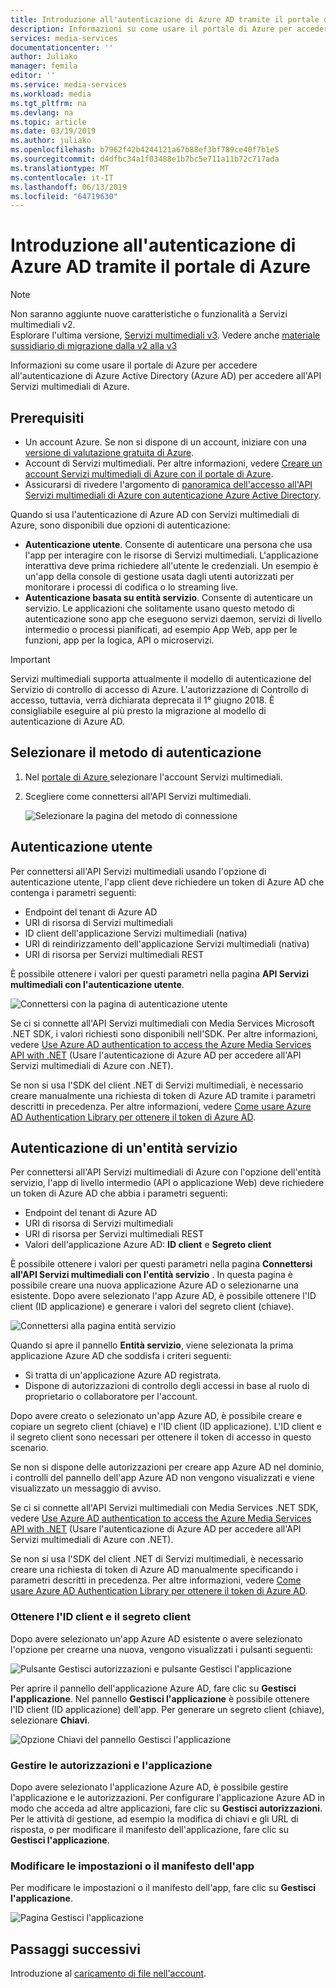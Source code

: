 ```yaml
---
title: Introduzione all'autenticazione di Azure AD tramite il portale di Azure| Microsoft Docs
description: Informazioni su come usare il portale di Azure per accedere all'autenticazione di Azure Active Directory (Azure AD) per usare l'API Servizi multimediali di Azure.
services: media-services
documentationcenter: ''
author: Juliako
manager: femila
editor: ''
ms.service: media-services
ms.workload: media
ms.tgt_pltfrm: na
ms.devlang: na
ms.topic: article
ms.date: 03/19/2019
ms.author: juliako
ms.openlocfilehash: b7962f42b4244121a67b88ef3bf789ce40f7b1e5
ms.sourcegitcommit: d4dfbc34a1f03488e1b7bc5e711a11b72c717ada
ms.translationtype: MT
ms.contentlocale: it-IT
ms.lasthandoff: 06/13/2019
ms.locfileid: "64719630"
---
```

# <a name="get-started-with-azure-ad-authentication-by-using-the-azure-portal"></a>Introduzione all'autenticazione di Azure AD tramite il portale di Azure

> [!NOTE]
> Non saranno aggiunte nuove caratteristiche o funzionalità a Servizi multimediali v2. <br/>Esplorare l'ultima versione, [Servizi multimediali v3](https://docs.microsoft.com/azure/media-services/latest/). Vedere anche [materiale sussidiario di migrazione dalla v2 alla v3](../latest/migrate-from-v2-to-v3.md)

Informazioni su come usare il portale di Azure per accedere all'autenticazione di Azure Active Directory (Azure AD) per accedere all'API Servizi multimediali di Azure.

## <a name="prerequisites"></a>Prerequisiti

- Un account Azure. Se non si dispone di un account, iniziare con una [versione di valutazione gratuita di Azure](https://azure.microsoft.com/pricing/free-trial/). 
- Account di Servizi multimediali. Per altre informazioni, vedere [Creare un account Servizi multimediali di Azure con il portale di Azure](media-services-portal-create-account.md).
- Assicurarsi di rivedere l'argomento di [panoramica dell'accesso all'API Servizi multimediali di Azure con autenticazione Azure Active Directory](media-services-use-aad-auth-to-access-ams-api.md). 

Quando si usa l'autenticazione di Azure AD con Servizi multimediali di Azure, sono disponibili due opzioni di autenticazione:

- **Autenticazione utente**. Consente di autenticare una persona che usa l'app per interagire con le risorse di Servizi multimediali. L'applicazione interattiva deve prima richiedere all'utente le credenziali. Un esempio è un'app della console di gestione usata dagli utenti autorizzati per monitorare i processi di codifica o lo streaming live. 
- **Autenticazione basata su entità servizio**. Consente di autenticare un servizio. Le applicazioni che solitamente usano questo metodo di autenticazione sono app che eseguono servizi daemon, servizi di livello intermedio o processi pianificati, ad esempio App Web, app per le funzioni, app per la logica, API o microservizi.

> [!IMPORTANT]
> Servizi multimediali supporta attualmente il modello di autenticazione del Servizio di controllo di accesso di Azure. L'autorizzazione di Controllo di accesso, tuttavia, verrà dichiarata deprecata il 1° giugno 2018. È consigliabile eseguire al più presto la migrazione al modello di autenticazione di Azure AD.

## <a name="select-the-authentication-method"></a>Selezionare il metodo di autenticazione

1. Nel [portale di Azure ](https://portal.azure.com/) selezionare l'account Servizi multimediali.
2. Scegliere come connettersi all'API Servizi multimediali.

    ![Selezionare la pagina del metodo di connessione](./media/media-services-portal-get-started-with-aad/media-services-portal-get-started01.png)

## <a name="user-authentication"></a>Autenticazione utente

Per connettersi all'API Servizi multimediali usando l'opzione di autenticazione utente, l'app client deve richiedere un token di Azure AD che contenga i parametri seguenti:  

* Endpoint del tenant di Azure AD
* URI di risorsa di Servizi multimediali
* ID client dell'applicazione Servizi multimediali (nativa) 
* URI di reindirizzamento dell'applicazione Servizi multimediali (nativa) 
* URI di risorsa per Servizi multimediali REST

È possibile ottenere i valori per questi parametri nella pagina **API Servizi multimediali con l'autenticazione utente**. 

![Connettersi con la pagina di autenticazione utente](./media/media-services-portal-get-started-with-aad/media-services-portal-get-started02.png)

Se ci si connette all'API Servizi multimediali con Media Services Microsoft .NET SDK, i valori richiesti sono disponibili nell'SDK. Per altre informazioni, vedere [Use Azure AD authentication to access the Azure Media Services API with .NET](media-services-dotnet-get-started-with-aad.md) (Usare l'autenticazione di Azure AD per accedere all'API Servizi multimediali di Azure con .NET).

Se non si usa l'SDK del client .NET di Servizi multimediali, è necessario creare manualmente una richiesta di token di Azure AD tramite i parametri descritti in precedenza. Per altre informazioni, vedere [Come usare Azure AD Authentication Library per ottenere il token di Azure AD](../../active-directory/develop/active-directory-authentication-libraries.md).

## <a name="service-principal-authentication"></a>Autenticazione di un'entità servizio

Per connettersi all'API Servizi multimediali di Azure con l'opzione dell'entità servizio, l'app di livello intermedio (API o applicazione Web) deve richiedere un token di Azure AD che abbia i parametri seguenti:  

* Endpoint del tenant di Azure AD
* URI di risorsa di Servizi multimediali 
* URI di risorsa per Servizi multimediali REST
* Valori dell'applicazione Azure AD: **ID client** e **Segreto client**

È possibile ottenere i valori per questi parametri nella pagina **Connettersi all'API Servizi multimediali con l'entità servizio** . In questa pagina è possibile creare una nuova applicazione Azure AD o selezionarne una esistente. Dopo avere selezionato l'app Azure AD, è possibile ottenere l'ID client (ID applicazione) e generare i valori del segreto client (chiave). 

![Connettersi alla pagina entità servizio](./media/media-services-portal-get-started-with-aad/media-services-portal-get-started04.png)

Quando si apre il pannello **Entità servizio**, viene selezionata la prima applicazione Azure AD che soddisfa i criteri seguenti:

- Si tratta di un'applicazione Azure AD registrata.
- Dispone di autorizzazioni di controllo degli accessi in base al ruolo di proprietario o collaboratore per l'account.

Dopo avere creato o selezionato un'app Azure AD, è possibile creare e copiare un segreto client (chiave) e l'ID client (ID applicazione). L'ID client e il segreto client sono necessari per ottenere il token di accesso in questo scenario.

Se non si dispone delle autorizzazioni per creare app Azure AD nel dominio, i controlli del pannello dell'app Azure AD non vengono visualizzati e viene visualizzato un messaggio di avviso.

Se ci si connette all'API Servizi multimediali con Media Services .NET SDK, vedere [Use Azure AD authentication to access the Azure Media Services API with .NET](media-services-dotnet-get-started-with-aad.md) (Usare l'autenticazione di Azure AD per accedere all'API Servizi multimediali di Azure con .NET).

Se non si usa l'SDK del client .NET di Servizi multimediali, è necessario creare una richiesta di token di Azure AD manualmente specificando i parametri descritti in precedenza. Per altre informazioni, vedere [Come usare Azure AD Authentication Library per ottenere il token di Azure AD](../../active-directory/develop/active-directory-authentication-libraries.md).

### <a name="get-the-client-id-and-client-secret"></a>Ottenere l'ID client e il segreto client

Dopo avere selezionato un'app Azure AD esistente o avere selezionato l'opzione per crearne una nuova, vengono visualizzati i pulsanti seguenti:

![Pulsante Gestisci autorizzazioni e pulsante Gestisci l'applicazione](./media/media-services-portal-get-started-with-aad/media-services-portal-manage.png)

Per aprire il pannello dell'applicazione Azure AD, fare clic su **Gestisci l'applicazione**. Nel pannello **Gestisci l'applicazione** è possibile ottenere l'ID client (ID applicazione) dell'app. Per generare un segreto client (chiave), selezionare **Chiavi**.

![Opzione Chiavi del pannello Gestisci l'applicazione](./media/media-services-portal-get-started-with-aad/media-services-portal-get-started06.png) 

### <a name="manage-permissions-and-the-application"></a>Gestire le autorizzazioni e l'applicazione

Dopo avere selezionato l'applicazione Azure AD, è possibile gestire l'applicazione e le autorizzazioni. Per configurare l'applicazione Azure AD in modo che acceda ad altre applicazioni, fare clic su **Gestisci autorizzazioni**. Per le attività di gestione, ad esempio la modifica di chiavi e gli URL di risposta, o per modificare il manifesto dell'applicazione, fare clic su **Gestisci l'applicazione**.

### <a name="edit-the-apps-settings-or-manifest"></a>Modificare le impostazioni o il manifesto dell'app

Per modificare le impostazioni o il manifesto dell'app, fare clic su **Gestisci l'applicazione**.

![Pagina Gestisci l'applicazione](./media/media-services-portal-get-started-with-aad/media-services-portal-get-started05.png)

## <a name="next-steps"></a>Passaggi successivi

Introduzione al [caricamento di file nell'account](media-services-portal-upload-files.md).
